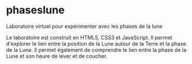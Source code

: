 phaseslune
==========

Laboratoire virtuel pour expérimenter avec les phases de la lune


Le laboratoire est construit en HTML5, CSS3 et JavaScript. Il permet d'explorer le lien entre la position de la Lune autour de la Terre et la phase de la Lune. Il permet également de comprendre le lien entre la phase de la Lune et son heure de lever et de coucher.
